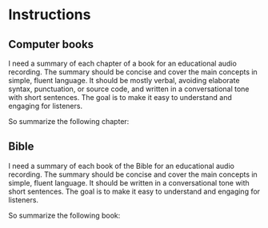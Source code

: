 # Instructions

## Computer books

I need a summary of each chapter of a book for an educational audio recording. The summary should be concise and cover the main concepts in simple, fluent language. It should be mostly verbal, avoiding elaborate syntax, punctuation, or source code, and written in a conversational tone with short sentences. The goal is to make it easy to understand and engaging for listeners.

So summarize the following chapter:

## Bible

I need a summary of each book of the Bible for an educational audio recording. The summary should be concise and cover the main concepts in simple, fluent language. It should be written in a conversational tone with short sentences. The goal is to make it easy to understand and engaging for listeners.

So summarize the following book:
